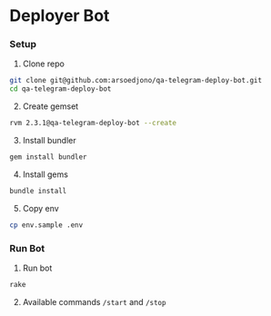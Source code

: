 # Deployer Bot

### Setup

1. Clone repo

```bash
git clone git@github.com:arsoedjono/qa-telegram-deploy-bot.git
cd qa-telegram-deploy-bot
```

2. Create gemset

```bash
rvm 2.3.1@qa-telegram-deploy-bot --create
```

3. Install bundler

```bash
gem install bundler
```

4. Install gems

```bash
bundle install
```

5. Copy env

```bash
cp env.sample .env
```

### Run Bot

1. Run bot

```bash
rake
```

2. Available commands `/start` and `/stop`
